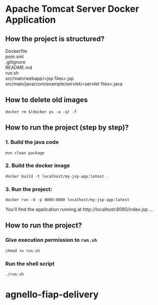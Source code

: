 # Apache Tomcat Server Docker Application

## How the project is structured?
  
Dockerfile <br>
pom.xml <br>
.gitignore <br>
README.md <br>
run.sh <br>
src/main/webapp/\<jsp files>.jsp <br>
src/main/java/com/example/servlet/\<servlet files>.java




## How to delete old images
```
docker rm $(docker ps -a -q) -f 
```
## How to run the project (step by step)?

### 1. Build the java code
```
mvn clean package
```
### 2. Build the docker image
```
docker build -t localhost/my-jsp-app:latest .
```
### 3. Run the project:
```
docker run -d -p 8080:8080 localhost/my-jsp-app:latest
```
You'll find the application running at
http://localhost:8080/index.jsp
...

## How to run the project?
### Give execution permission to `run.sh`
```
chmod +x run.sh
```
### Run the shell script
```
./run.sh
```
# agnello-fiap-delivery
